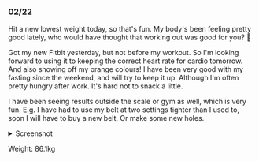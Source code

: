 ### 02/22
Hit a new lowest weight today, so that's fun. My body's been feeling pretty good lately, who would have thought that working out was good for you? 🤔

Got my new Fitbit yesterday, but not before my workout. So I'm looking forward to using it to keeping the correct heart rate for cardio tomorrow. And also showing off my orange colours! I have been very good with my fasting since the weekend, and will try to keep it up. Although I'm often pretty hungry after work. It's hard not to snack a little.

I have been seeing results outside the scale or gym as well, which is very fun. E.g. I have had to use my belt at two settings tighter than I used to, soon I will have to buy a new belt. Or make some new holes.

<details>
	<summary>Screenshot</summary>
	<img src="https://media.discordapp.net/attachments/810551417043419170/1078052526621991013/Screenshot_20230222-213538.png?width=641&height=1390" />
</details>

Weight: 86.1kg


